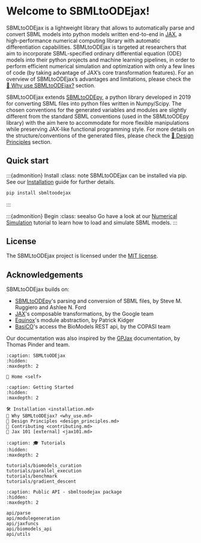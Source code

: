 # Welcome to SBMLtoODEjax!

SBMLtoODEjax is a lightweight library that allows to automatically parse and convert SBML models into python models written end-to-end in [JAX](https://github.com/google/jax), 
a high-performance numerical computing library with automatic differentiation capabilities. 
SBMLtoODEjax is targeted at researchers that aim to incorporate SBML-specified ordinary differential equation (ODE) models into their python projects and machine learning pipelines, 
in order to perform efficient numerical simulation and optimization with only a few lines of code (by taking advantage of JAX’s core transformation features). 
For an overview of SBMLtoODEjax’s advantages and limitations, please check the [👀 Why use SBMLtoODEjax?](./design_principles.md) section.

SBMLtoODEjax extends [SBMLtoODEpy](https://github.com/AnabelSMRuggiero/sbmltoodepy), a python library developed in 2019
for converting SBML files into python files written in Numpy/Scipy. 
The chosen conventions for the generated variables and modules are slightly different from the standard SBML conventions (used in the SBMLtoODEpy library) 
with the aim here to accommodate for more flexible manipulations while preserving JAX-like functional programming style. 
For more details on the structure/conventions of the generated files, please check the [🎨 Design Principles](./design_principles.md) section.

## Quick start

:::{admonition} Install
:class: note
SBMLtoODEjax can be installed via pip. See our [Installation](./installation.md) guide for further details.
```bash
pip install sbmltoodejax
```
:::

:::{admonition} Begin
:class: seealso
Go have a look at our [Numerical Simulation](./tutorials/biomodels_curation.ipynb) tutorial to learn how to load and simulate SBML models.
:::

## License

The SBMLtoODEjax project is licensed under the [MIT license](https://github.com/flowersteam/sbmltoodejax/blob/main/LICENSE).

## Acknowledgements
SBMLtoODEjax builds on:
* [SBMLtoODEpy](https://github.com/AnabelSMRuggiero/sbmltoodepy)'s parsing and conversion of SBML files, by Steve M. Ruggiero and Ashlee N. Ford
* [JAX](https://github.com/google/jax)'s composable transformations, by the Google team
* [Equinox](https://github.com/patrick-kidger/equinox)'s module abstraction, by Patrick Kidger
* [BasiCO](https://github.com/copasi/basico/blob/d058c10dd51f2c3e926efeaa29c6194f86bfdc90/basico/biomodels.py)'s access the BioModels REST api, by the COPASI team

Our documentation was also inspired by the [GPJax](https://docs.jaxgaussianprocesses.com/) documentation, by Thomas Pinder and team.



```{toctree}
:caption: SBMLtoODEjax
:hidden: 
:maxdepth: 2

🏡 Home <self>
```

```{toctree}
:caption: Getting Started
:hidden: 
:maxdepth: 2

🛠️ Installation <installation.md>
👀 Why SBMLtoODEjax? <why_use.md>
🎨 Design Principles <design_principles.md>
🤝 Contributing <contributing.md>
📎 Jax 101 [external] <jax101.md>
```

```{toctree}
:caption: 🎓 Tutorials
:hidden:
:maxdepth: 2

tutorials/biomodels_curation
tutorials/parallel_execution
tutorials/benchmark
tutorials/gradient_descent
```

```{toctree}
:caption: Public API - sbmltoodejax package
:hidden:
:maxdepth: 2

api/parse
api/modulegeneration
api/jaxfuncs
api/biomodels_api
api/utils
```
